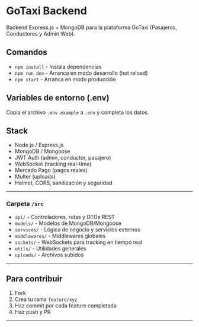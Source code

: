# GoTaxi Backend

Backend Express.js + MongoDB para la plataforma GoTaxi (Pasajeros, Conductores y Admin Web).

## Comandos

- `npm install` - Instala dependencias
- `npm run dev` - Arranca en modo desarrollo (hot reload)
- `npm start` - Arranca en modo producción

## Variables de entorno (.env)

Copia el archivo `.env.example` a `.env` y completa los datos.

## Stack
- Node.js / Express.js
- MongoDB / Mongoose
- JWT Auth (admin, conductor, pasajero)
- WebSocket (tracking real-time)
- Mercado Pago (pagos reales)
- Multer (uploads)
- Helmet, CORS, sanitización y seguridad

---

### Carpeta `/src`
- `api/` - Controladores, rutas y DTOs REST
- `models/` - Modelos de MongoDB/Mongoose
- `services/` - Lógica de negocio y servicios externos
- `middlewares/` - Middlewares globales
- `sockets/` - WebSockets para tracking en tiempo real
- `utils/` - Utilidades generales
- `uploads/` - Archivos subidos

---

## Para contribuir

1. Fork
2. Crea tu rama `feature/xyz`
3. Haz commit por cada feature completada
4. Haz push y PR

---
